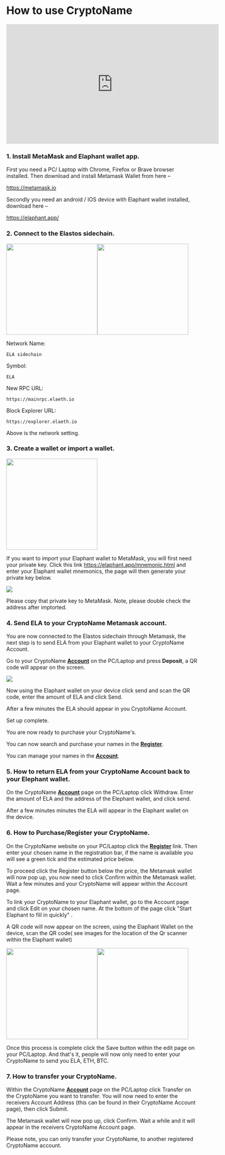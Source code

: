 # How to use CryptoName

<iframe width="560" height="315" src="https://www.youtube.com/embed/MmJpE7xJlBI" frameborder="0" allow="accelerometer; autoplay; encrypted-media; gyroscope; picture-in-picture" allowfullscreen></iframe>



### 1. Install MetaMask and Elaphant wallet app.

First you need a PC/ Laptop with Chrome, Firefox or Brave browser installed. Then download and install Metamask Wallet from here –

https://metamask.io

Secondly you need an android / IOS device with Elaphant wallet installed, download here –

https://elaphant.app/



### 2. Connect to the Elastos sidechain.

<img src="img/s4.png" width="240"/><img src="img/s3.png" width="240"/>



Network Name: 

```
ELA sidechain
```

Symbol: 

```
ELA
```

New RPC URL: 

```
https://mainrpc.elaeth.io
```

Block Explorer URL: 

```
https://explorer.elaeth.io
```

Above is the network setting.



### 3. Create a wallet or import a wallet.

<img src="img/s2.png" width="240"/>

If you want to import your Elaphant wallet to MetaMask, you will first need your private key. Click this link https://elaphant.app/mnemonic.html and enter your Elaphant wallet mnemonics, the page will then generate your private key below.

<img src="img/s1.png" />

Please copy that private key to MetaMask. Note, please double check the address after imptorted.



### 4. Send ELA to your CryptoName Metamask account.

You are now connected to the Elastos sidechain through Metamask, the next step is to send ELA from your Elaphant wallet to your CryptoName Account.

Go to your CryptoName [**Account**](https://cryptoname.org/account.html) on the PC/Laptop and press **Deposit**, a QR code will appear on the screen.

<img src="img/s7.png" />

Now using the Elaphant wallet on your device click send and scan the QR code, enter the amount of ELA and click Send.

After a few minutes the ELA should appear in you CryptoName Account.

Set up complete.

You are now ready to purchase your CryptoName's.

You can now search and purchase your names in the [**Register**](https://cryptoname.org/register.html).

You can manage your names in the [**Account**](https://cryptoname.org/account.html).



### 5. How to return ELA from your CryptoName Account back to your Elephant wallet.

On the CryptoName [**Account**](https://cryptoname.org/account.html) page on the PC/Laptop click Withdraw. Enter the amount of ELA and the address of the Elephant wallet, and click send.

After a few minutes minutes the ELA will appear in the Elaphant wallet on the device.



### 6. How to Purchase/Register your CryptoName.

On the CryptoName website on your PC/Laptop click the [**Register**](https://cryptoname.org/register.html) link. Then enter your chosen name in the registration bar, if the name is available you will see a green tick and the estimated price below.

To proceed click the Register button below the price, the Metamask wallet will now pop up, you now need to click Confirm within the Metamask wallet. Wait a few minutes and your CryptoName will appear within the Account page.

To link your CryptoName to your Elaphant wallet, go to the Account page and click Edit on your chosen name. At the bottom of the page click "Start Elaphant to fill in quickly" .

A QR code will now appear on the screen, using the Elaphant Wallet on the device, scan the QR code( see images for the location of the Qr scanner within the Elaphant wallet)

<img src="img/s5.png" width="240"/><img src="img/s6.png" width="240"/>

Once this process is complete click the Save button within the edit page on your PC/Laptop. And that's it, people will now only need to enter your CryptoName to send you ELA, ETH, BTC.



### 7. How to transfer your CryptoName.

Within the CryptoName [**Account**](https://cryptoname.org/account.html) page on the PC/Laptop click Transfer on the CryptoName you want to transfer. You will now need to enter the receivers Account Address (this can be found in their CryptoName Account page), then click Submit.

The Metamask wallet will now pop up, click Confirm. Wait a while and it will appear in the receivers CryptoName Account page.

Please note, you can only transfer your CryptoName, to another registered CryptoName account.


